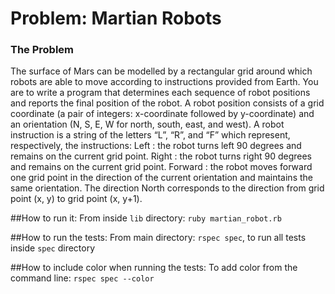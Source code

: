 
# Problem: Martian Robots

### The Problem

The surface of Mars can be modelled by a rectangular grid around which robots are able to move according to instructions provided from Earth. You are to write a program that determines each sequence of robot positions and reports the final position of the robot.
A robot position consists of a grid coordinate (a pair of integers: x-coordinate followed by y-coordinate) and an orientation (N, S, E, W for north, south, east, and west).
A robot instruction is a string of the letters “L”, “R”, and “F” which represent, respectively, the instructions:
Left : the robot turns left 90 degrees and remains on the current grid point. Right : the robot turns right 90 degrees and remains on the current grid point. Forward : the robot moves forward one grid point in the direction of the current orientation and maintains the same orientation.
The direction North corresponds to the direction from grid point (x, y) to grid point (x, y+1).

##How to run it:
From inside `lib` directory: `ruby martian_robot.rb`

##How to run the tests:
From main directory: `rspec spec`, to run all tests inside `spec` directory

##How to include color when running the tests:
To add color from the command line: `rspec spec --color`
